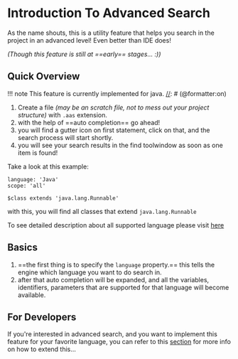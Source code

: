 # Introduction To Advanced Search

As the name shouts, this is a utility feature that helps you search in the project in an advanced level!
Even better than IDE does!

_(Though this feature is still at ==early== stages... :))_

## Quick Overview

[//]: # (@formatter:off)
!!! note
    This feature is currently implemented for java.
[//]: # (@formatter:on)

1. Create a file _(may be an scratch file, not to mess out your project structure)_ with `.aas` extension.
2. with the help of ==auto completion== go ahead!
3. you will find a gutter icon on first statement, click on that, and the search process will start shortly.
4. you will see your search results in the find toolwindow as soon as one item is found!

Take a look at this example:

```AdvancedSearch title='hello world.aas'
language: 'Java'
scope: 'all'

$class extends 'java.lang.Runnable'
```

with this, you will find all classes that extend `java.lang.Runnable`

To see detailed description about all supported language please visit [here](Supported%20Languages/index.md)

## Basics

1. ==the first thing is to specify the `language` property.== this tells the engine which language you want to do search in.
2. after that auto completion will be expanded, and all the variables, identifiers, parameters that are supported for that language will become
   available.

## For Developers

If you're interested in advanced search, and you want to implement this feature for your favorite language,
you can refer to this [section](For%20Developers/index.md) for more info on how to extend this...
